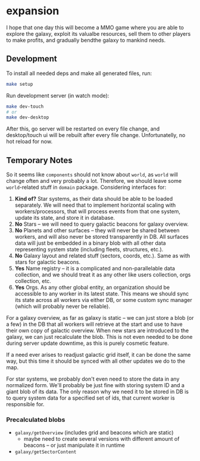 # expansion

I hope that one day this will become a MMO game where you are able to explore the galaxy,
exploit its valualbe resources, sell them to other players to make profits,
and gradually bendthe galaxy to mankind needs.

## Development

To install all needed deps and make all generated files, run:

```bash
make setup
```

Run development server (in watch mode):

```bash
make dev-touch
# or
make dev-desktop
```

After this, go server will be restarted on every file change, and desktop/touch ui will be
rebuilt after every file change. Unfortunatelly, no hot reload for now.

## Temporary Notes

So it seems like `components` should not know about `world`, as `world` will change often and
very probably a lot. Therefore, we should leave some `world`-related stuff in `domain`
package. Considering interfaces for:

1. **Kind of?** Star systems, as their data should be able to be loaded separately. We will need that
   to implement horizontal scaling with workers/processors, that will process events from
   that one system, update its state, and store it in database.
2. **No** Stars – we will need to query galactic beacons for galaxy overview.
3. **No** Planets and other surfaces – they will never be shared between workers, and will
   also never be stored transparently in DB. All surfaces data will just be embedded in a
   binary blob with all other data representing system state (including fleets, structures, etc.).
4. **No** Galaxy layout and related stuff (sectors, coords, etc.). Same as with stars
   for galactic beacons.
5. **Yes** Name registry – it is a complicated and non-parallelable data collection,
   and we should treat it as any other like users collection, orgs collection, etc.
6. **Yes** Orgs. As any other global entity, an organization should be accessible to any
   worker in its latest state. This means we should sync its state across all workers
   via either DB, or some custom sync manager (which will probably never be reliable).

For a galaxy overview, as far as galaxy is static – we can just store a blob (or a few)
in the DB that all workers will retrieve at the start and use to have their own copy
of galactic overview. When new stars are introduced to the galaxy, we can just recalculate
the blob. This is not even needed to be done during server update downtime, as this is purely
cosmetic feature.

If a need ever arises to readjust galactic grid itself, it can be done the same way,
but this time it should be synced with all other updates we do to the map.

For star systems, we probably don't even need to store the data in any normalized form.
We'll probably be just fine with storing system ID and a giant blob of its data.
The only reason why we need it to be stored in DB is to query system data for a specified
set of ids, that current worker is responsible for.

### Precalculated blobs

- `galaxy/getOverview` (includes grid and beacons which are static)
  - maybe need to create several versions with different amount of beacons –
    or just manipulate it in runtime
- `galaxy/getSectorContent`
